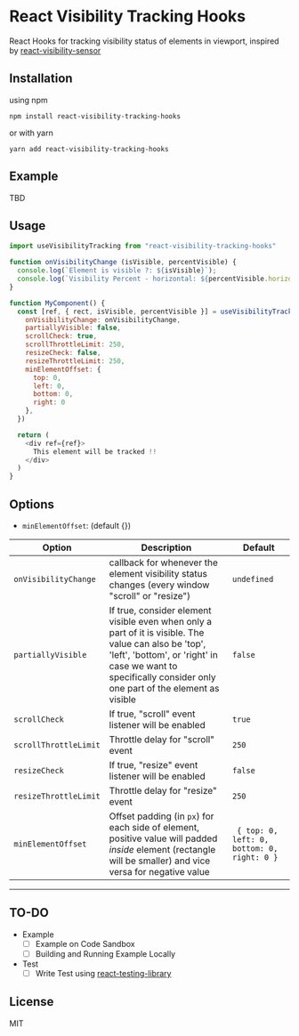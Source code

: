 # React Visibility Tracking Hooks

React Hooks for tracking visibility status of elements in viewport, inspired by [react-visibility-sensor](https://github.com/joshwnj/react-visibility-sensor)


Installation
----

using npm

`npm install react-visibility-tracking-hooks`

or with yarn

`yarn add react-visibility-tracking-hooks`


Example
----

TBD

Usage
---

```js
import useVisibilityTracking from "react-visibility-tracking-hooks"

function onVisibilityChange (isVisible, percentVisible) {
  console.log(`Element is visible ?: ${isVisible}`);
  console.log(`Visibility Percent - horizontal: ${percentVisible.horizontalPercent} - vertical: ${percentVisible.verticalPercent} - overall: ${percentVisible.overallPercent}`);
}

function MyComponent() {
  const [ref, { rect, isVisible, percentVisible }] = useVisibilityTracking({
    onVisibilityChange: onVisibilityChange,
    partiallyVisible: false,
    scrollCheck: true,
    scrollThrottleLimit: 250,
    resizeCheck: false,
    resizeThrottleLimit: 250,
    minElementOffset: {
      top: 0,
      left: 0,
      bottom: 0,
      right: 0
    },
  })

  return (
    <div ref={ref}>
      This element will be tracked !!
    </div>
  )
}
```

Options
----


- `minElementOffset`: (default {}) 

| Option                | Description                                                                                                                                                                                                          | Default                                                   |
| --------------------- | -------------------------------------------------------------------------------------------------------------------------------------------------------------------------------------------------------------------- | --------------------------------------------------------- |
| `onVisibilityChange`  | callback for whenever the element visibility status changes (every window "scroll" or "resize")                                                                                                                      | `undefined`                                               |
| `partiallyVisible`    | If true, consider element visible even when only a part of it is visible. The value can also be 'top', 'left', 'bottom', or 'right' in case we want to specifically consider only one part of the element as visible | `false`                                                   |
| `scrollCheck`         | If true, "scroll" event listener will be enabled                                                                                                                                                                     | `true`                                                    |
| `scrollThrottleLimit` | Throttle delay for "scroll" event                                                                                                                                                                                    | `250`                                                     |
| `resizeCheck`         | If true, "resize" event listener will be enabled                                                                                                                                                                     | `false`                                                   |
| `resizeThrottleLimit` | Throttle delay for "resize" event                                                                                                                                                                                    | `250`                                                     |
| `minElementOffset`    | Offset padding (in `px`) for each side of element, positive value will padded *inside* element (rectangle will be smaller) and vice versa for negative value                                                         | ` { top: 0, left: 0, bottom: 0, right: 0 }` |
    
----

TO-DO
----

- Example
  - [ ] Example on Code Sandbox
  - [ ] Building and Running Example Locally

- Test
  - [ ] Write Test using [react-testing-library](https://github.com/testing-library/react-testing-library)

License
----

MIT
